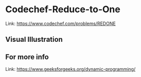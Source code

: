 # Codechef-Reduce-to-One
Link: https://www.codechef.com/problems/REDONE
## Visual Illustration
## For more info
Link: https://www.geeksforgeeks.org/dynamic-programming/
